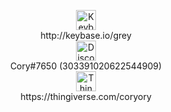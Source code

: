 <p align="center">
  <img src="https://keybase.io/images/icons/icon-keybase-logo-48@2x.png" alt="Keybase icon" width="32" height="32"/></br>
  http://keybase.io/grey</br>
  <img src="https://discord.com/assets/f8389ca1a741a115313bede9ac02e2c0.svg" alt="Discord icon" width="32" height="32"/></br>
  Cory#7650 (303391020622544909)</br>
  <img src="https://cdn.thingiverse.com/site/img/favicons/favicon-160x160.png" alt="Thingiverse icon" width="32" height="32"/></br>
  https://thingiverse.com/coryory
</p>

<!--strong>Working towards going the `long way round`</strong-->
